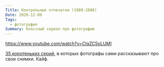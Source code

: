 ```yaml
---
Title: Контрольные отпечатки (1989-2008)
Date: 2020-12-09
Tags:
  - фотография
Summary: Классный сериал про фотографию
---
```


https://www.youtube.com/watch?v=ClqZC5oLUMI

[35 коротеньких серий](https://www.imdb.com/title/tt1107269), в которых фотографы сами рассказывают про свои снимки. Кайф.